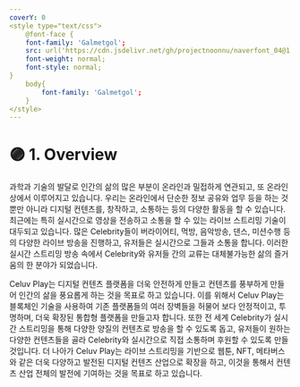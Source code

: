 ```yaml
---
coverY: 0
<style type="text/css">
    @font-face {
    font-family: 'Galmetgol';
    src: url('https://cdn.jsdelivr.net/gh/projectnoonnu/naverfont_04@1.0/Galmetgol.woff') format('woff');
    font-weight: normal;
    font-style: normal;
}
    body{
        font-family: 'Galmetgol';
    }
</style>
---
```


# 🟣 1. Overview

<mark style="color:blue;"></mark>

&#x20;<mark style="color:blue;"></mark>과학과 기술의 발달로 인간의 삶의 많은 부분이 온라인과 밀접하게 연관되고, 또 온라인 상에서 이루어지고 있습니다. 우리는 온라인에서 단순한 정보 공유와 업무 등을 하는 것뿐만 아니라 디지털 컨텐츠를, 창작하고, 소통하는 등의 다양한 활동을 할 수 있습니다. 최근에는 특히 실시간으로 영상을 전송하고 소통을 할 수 있는 라이브 스트리밍 기술이 대두되고 있습니다. 많은 Celebrity들이 버라이어티, 먹방, 음악방송, 댄스, 미션수행 등의 다양한 라이브 방송을 진행하고, 유저들은 실시간으로 그들과 소통을 합니다. 이러한 실시간 스트리밍 방송 속에서 Celebrity와 유저들 간의 교류는 대체불가능한 삶의 즐거움의 한 분야가 되었습니다.

&#x20;Celuv Play는 디지털 컨텐츠 플랫폼을 더욱 안전하게 만들고 컨텐츠를 풍부하게 만들어 인간의 삶을 풍요롭게 하는 것을 목표로 하고 있습니다. 이를 위해서 Celuv Play는 블록체인 기술을 사용하여 기존 플랫폼들의 여러 장벽들을 허물어 보다 안정적이고, 투명하며, 더욱 확장된 통합형 플랫폼을 만들고자 합니다. 또한 전 세계 Celebrity가 실시간 스트리밍을 통해 다양한 양질의 컨텐츠로 방송을 할 수 있도록 돕고, 유저들이 원하는 다양한 컨텐츠들을 골라 Celebrity와 실시간으로 직접 소통하며 후원할 수 있도록 만들 것입니다. 더 나아가 Celuv Play는 라이브 스트리밍을 기반으로 웹툰, NFT, 메타버스와 같은 더욱 다양하고 발전된 디지털 컨텐츠 산업으로 확장을 하고, 이것을 통해서 컨텐츠 산업 전체의 발전에 기여하는 것을 목표로 하고 있습니다.

